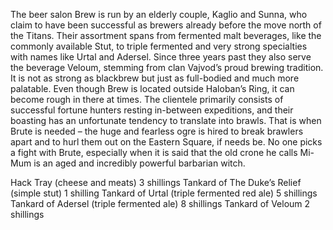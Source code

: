 The beer salon Brew is run by an elderly couple, Kaglio and Sunna, who claim to have been successful as brewers already before the move north of the Titans. Their assortment spans from fermented malt beverages, like the commonly available Stut, to triple fermented and very strong specialties with names like Urtal and Adersel. Since three years past they also serve the beverage Veloum, stemming from clan Vajvod’s proud brewing tradition. It is not as strong as blackbrew but just as full-bodied and much more palatable. Even though Brew is located outside Haloban’s Ring, it can become rough in there at times. The clientele primarily consists of successful fortune hunters resting in-between expeditions, and their boasting has an unfortunate tendency to translate into brawls. That is when Brute is needed – the huge and fearless ogre is hired to break brawlers apart and to hurl them out on the Eastern Square, if needs be. No one picks a fight with Brute, especially when it is said that the old crone he calls Mi-Mum is an aged and incredibly powerful barbarian witch. 

Hack Tray (cheese and meats) 3 shillings 
Tankard of The Duke’s Relief (simple stut) 1 shilling 
Tankard of Urtal (triple fermented red ale) 5 shillings 
Tankard of Adersel (triple fermented ale) 8 shillings 
Tankard of Veloum 2 shillings